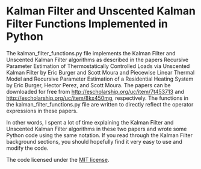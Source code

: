 # Kalman Filter and Unscented Kalman Filter Functions Implemented in Python

The kalman_filter_functions.py file implements the Kalman Filter and Unscented Kalman Filter algorithms as described in the papers Recursive Parameter Estimation of Thermostatically Controlled Loads via Unscented Kalman Filter by Eric Burger and Scott Moura and Piecewise Linear Thermal Model and Recursive Parameter Estimation of a Residential Heating System by Eric Burger, Hector Perez, and Scott Moura. The papers can be downloaded for free from http://escholarship.org/uc/item/7t453713 and http://escholarship.org/uc/item/8kx450mg, respectively. The functions in the kalman_filter_functions.py file are written to directly reflect the operator expressions in these papers. 

In other words, I spent a lot of time explaining the Kalman Filter and Unscented Kalman Filter algorithms in these two papers and wrote some Python code using the same notation. If you read through the Kalman Filter background sections, you should hopefully find it very easy to use and modify the code. 

The code licensed under the [MIT license][mit].

[wcc]: <http://wallflower.cc>
[wccdemo]: <http://wallflower.cc/demo>
[mit]: <https://opensource.org/licenses/MIT>
[agpl]: <https://opensource.org/licenses/AGPL-3.0>